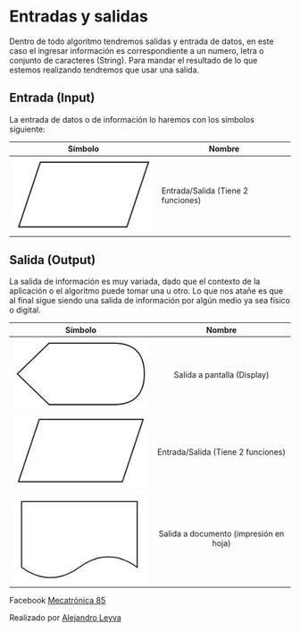 # Entradas y salidas

Dentro de todo algoritmo tendremos salidas y entrada de datos, en este caso el ingresar información es correspondiente a un numero, letra o conjunto de caracteres (String). Para mandar el resultado de lo que estemos realizando tendremos que usar una salida.

## Entrada (Input)

La entrada de datos o de información lo haremos con los símbolos siguiente:

Símbolo |Nombre
-|-
![input/output](./img/4.jpg) | Entrada/Salida (Tiene 2 funciones)



## Salida (Output)

La salida de información es muy variada, dado que el contexto de la aplicación o el algoritmo puede tomar una u otro. Lo que nos atañe es que al final sigue siendo una salida de información por algún medio ya sea físico o digital.

Símbolo |Nombre
-|:-:
![display](./img/6.jpg) | Salida a pantalla (Display)
![input/output](./img/4.jpg) | Entrada/Salida (Tiene 2 funciones)
![documento](./img/8.jpg)| Salida a documento (impresión en hoja)



<!-- text autogenerated footer --> <p>Facebook <a href="https://www.facebook.com/mecatronica85/" target="_blank">Mecatrónica 85</a></p><p>Realizado por <a href="https://www.alejandro-leyva.com" target="_blank">Alejandro Leyva</a></p>
